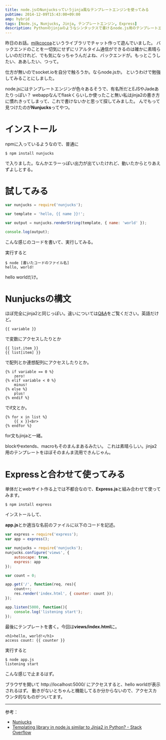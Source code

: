 ```yaml
---
title: node.jsのNunjucksっていうjinja風なテンプレートエンジンを使ってみる
pubtime: 2014-12-09T15:43:00+09:00
amp: hybrid
tags: [Node.js, Nunjucks, Jinja, テンプレートエンジン, Express]
description: Pythonのjinjaのようなシンタックスで書けるnode.js用のテンプレートエンジン「nunjucks」の使い方の解説です。
---
```


昨日のお話。[milkcocoa](https://mlkcca.com)というライブラリでチャット作って遊んでいました。
バックエンドのことを一切気にせずにリアルタイム通信ができるのは確かに素晴らしいのだけれど、でも気になっちゃうんだよね、バックエンドが。もっとこうしたい、ああしたい、つって。

仕方が無いのでsocket.ioを自分で触ろうか。ならnode.jsか。
というわけで勉強してみることにしました。

node.jsにはテンプレートエンジンが色々あるそうで、有名所だとEJSやJadeあたりっぽい？
webappなんてflaskくらいしか使ったこと無い私はjinja2の書き方に慣れきってしまって、これで書けないかと思って探してみました。
んでもって見つけたのが**Nunjucks**ってやつ。

# インストール
npmに入っているようなので、普通に
``` shell
$ npm install nunjucks
```
で入りました。なんかエラーっぽい出力が出ていたけれど、動いたからとりあえずよしとする。

# 試してみる
``` javascript
var nunjucks = require('nunjucks');

var template = 'hello, {{ name }}!';

var output = nunjucks.renderString(template, { name: 'world' });

console.log(output);
```
こんな感じのコードを書いて、実行してみる。

実行すると
``` shell
$ node [書いたコードのファイル名]
hello, world!
```
hello worldだけ。

# Nunjucksの構文
ほぼ完全にjinja2と同じっぽい。違いについては[Q&A](http://mozilla.github.io/nunjucks/faq.html#can-i-use-the-same-templates-between-nunjucks-and-jinja2-what-are-the-differences)をご覧ください。英語だけど。

``` jinja2
{{ variable }}
```
で変数にアクセスしたりとか

``` jinja2
{{ list.item }}
{{ list[item] }}
```
で配列とか連想配列にアクセスしたりとか。

``` jinja2
{% if variable == 0 %}
    zero!
{% elif variable < 0 %}
    minus!
{% else %}
    plus!
{% endif %}
```
でif文とか。

``` jinja2
{% for x in list %}
    {{ x }}<br>
{% endfor %}
```
for文もjinjaと一緒。

blockやextends、macroもそのまんまあるみたい。
これは素晴らしい。jinja2用のテンプレートをほぼそのまんま流用できんじゃん。

# Expressと合わせて使ってみる
単体だとwebサイト作る上では不都合なので、**Express.js**と組み合わせて使ってみます。

``` shell
$ npm install express
```
インストールして、

**app.js**とか適当な名前のファイルに以下のコードを記述。
``` javascript
var express = require('express');
var app = express();

var nunjucks = require('nunjucks');
nunjucks.configure('views', {
    autoscape: true,
    express: app
});

var count = 0;

app.get('/', function(req, res){
    count++;
    res.render('index.html', { counter: count });
});

app.listen(5000, function(){
    console.log('listening start');
});
```

最後にテンプレートを書く。今回は**views/index.html**に。
``` jinja2
<h1>hello, world!</h1>
access count: {{ counter }}
```

実行すると
``` shell
$ node app.js
listening start
```
こんな感じで止まるはず。

ブラウザを開いて http://localhost:5000/ にアクセスすると、hello worldが表示されるはず。
動きがないとちゃんと機能してるか分からないので、アクセスカウンタ的なものがついてます。

---

参考：
- [Nunjucks](http://mozilla.github.io/nunjucks/)
- [Templating library in node.js similar to Jinja2 in Python? - Stack Overflow](http://stackoverflow.com/questions/18175466/templating-library-in-node-js-similar-to-jinja2-in-python)
